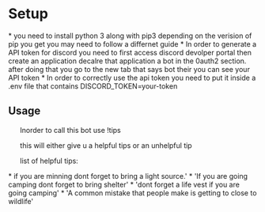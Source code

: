 <h1>Setup</h1>
    * you need to install python 3 along with pip3 depending on the verision of pip you get you may need to follow a differnet guide 
    * In order to generate a API token for discord you need to first access discord devolper portal then create an application decalre that application a bot in the 0auth2 section. after doing that you go to the new tab that says bot their you can see your API token
    * In order to correctly use the api token you need to put it inside a .env file that contains DISCORD_TOKEN=your-token
<h2>Usage</h2>
    <ul>Inorder to call this bot use !tips</ul>
    <ul> this will either give u a helpful tips or an unhelpful tip</ul>
    <ul>list of helpful tips:</ul>
        * if you are minning dont forget to bring a light source.'
        * 'If you are going camping dont forget to bring shelter'
        * 'dont forget a life vest if you are going camping'
        * 'A common mistake that people make is getting to close to wildlife'


